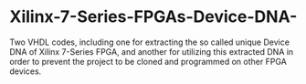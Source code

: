 # Xilinx-7-Series-FPGAs-Device-DNA-
Two VHDL codes, including one for extracting the so called unique Device DNA of Xilinx 7-Series FPGA, and another for utilizing this extracted DNA in order to prevent the project to be cloned and programmed on other FPGA devices.
